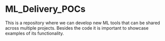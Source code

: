 # ML_Delivery_POCs

This is a repository where we can develop new ML tools that can be shared across multiple projects. Besides the code it is important to showcase examples of its functionality.
